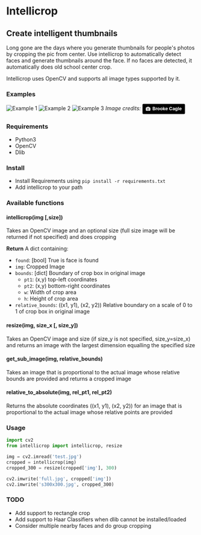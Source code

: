 # Intellicrop
## Create intelligent thumbnails

Long gone are the days where you generate thumbnails for people's photos by cropping the pic from center. Use intellicrop to automatically detect faces and generate thumbnails around the face. If no faces are detected, it automatically does old school center crop.

Intellicrop uses OpenCV and supports all image types supported by it.

### Examples
![Example 1](https://i.imgur.com/AtItPRf.png "Example 1")
![Example 2](https://i.imgur.com/fQipZol.png "Example 2")
![Example 3](https://i.imgur.com/6UdN3oH.png "Example 3")
*Image credits:* <a style="background-color:black;color:white;text-decoration:none;padding:4px 6px;font-family:-apple-system, BlinkMacSystemFont, &quot;San Francisco&quot;, &quot;Helvetica Neue&quot;, Helvetica, Ubuntu, Roboto, Noto, &quot;Segoe UI&quot;, Arial, sans-serif;font-size:12px;font-weight:bold;line-height:1.2;display:inline-block;border-radius:3px" href="https://unsplash.com/@brookecagle?utm_medium=referral&amp;utm_campaign=photographer-credit&amp;utm_content=creditBadge" target="_blank" rel="noopener noreferrer" title="Download free do whatever you want high-resolution photos from Brooke Cagle"><span style="display:inline-block;padding:2px 3px"><svg xmlns="http://www.w3.org/2000/svg" style="height:12px;width:auto;position:relative;vertical-align:middle;top:-1px;fill:white" viewBox="0 0 32 32"><title>unsplash-logo</title><path d="M20.8 18.1c0 2.7-2.2 4.8-4.8 4.8s-4.8-2.1-4.8-4.8c0-2.7 2.2-4.8 4.8-4.8 2.7.1 4.8 2.2 4.8 4.8zm11.2-7.4v14.9c0 2.3-1.9 4.3-4.3 4.3h-23.4c-2.4 0-4.3-1.9-4.3-4.3v-15c0-2.3 1.9-4.3 4.3-4.3h3.7l.8-2.3c.4-1.1 1.7-2 2.9-2h8.6c1.2 0 2.5.9 2.9 2l.8 2.4h3.7c2.4 0 4.3 1.9 4.3 4.3zm-8.6 7.5c0-4.1-3.3-7.5-7.5-7.5-4.1 0-7.5 3.4-7.5 7.5s3.3 7.5 7.5 7.5c4.2-.1 7.5-3.4 7.5-7.5z"></path></svg></span><span style="display:inline-block;padding:2px 3px">Brooke Cagle</span></a>

### Requirements
- Python3
- OpenCV
- Dlib

### Install
- Install Requirements using `pip install -r requirements.txt`
- Add intellicrop to your path

### Available functions
#### intellicrop(img [,size])
Takes an OpenCV image and an optional size (full size image will be returned if not specified) and does cropping

**Return**
A dict containing:
- `found`: [bool] True is face is found
- `img`: Cropped Image
- `bounds`: [dict] Boundary of crop box in original image
    - `pt1`: (x,y) top-left coordinates
    - `pt2`: (x,y) bottom-right coordinates
    - `w`: Width of crop area
    - `h`: Height of crop area
- `relative_bounds`: ((x1, y1), (x2, y2)) Relative boundary on a scale of 0 to 1 of crop box in original image

#### resize(img, size_x [, size_y])
Takes an OpenCV image and size (if size_y is not specified, size_y=size_x) and returns an image with the largest dimension equalling the specified size

#### get_sub_image(img, relative_bounds)
Takes an image that is proportional to the actual image whose relative bounds are provided and returns a cropped image

#### relative_to_absolute(img, rel_pt1, rel_pt2)
Returns the absolute coordinates ((x1, y1), (x2, y2)) for an image that is proportional to the actual image whose relative points are provided


### Usage
``` python
import cv2
from intellicrop import intellicrop, resize

img = cv2.imread('test.jpg')
cropped = intellicrop(img)
cropped_300 = resize(cropped['img'], 300)

cv2.imwrite('full.jpg', cropped['img'])
cv2.imwrite('s300x300.jpg', cropped_300)

```

### TODO
- Add support to rectangle crop
- Add support to Haar Classifiers when dlib cannot be installed/loaded
- Consider multiple nearby faces and do group cropping

